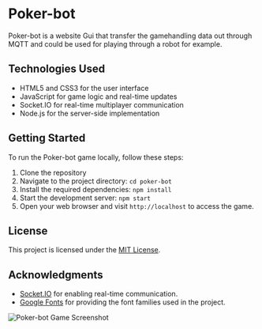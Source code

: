 # Poker-bot


Poker-bot is a website Gui that transfer the gamehandling data out through MQTT and could be used for playing through a robot for example. 


## Technologies Used

- HTML5 and CSS3 for the user interface
- JavaScript for game logic and real-time updates
- Socket.IO for real-time multiplayer communication
- Node.js for the server-side implementation

## Getting Started

To run the Poker-bot game locally, follow these steps:

1. Clone the repository
2. Navigate to the project directory: `cd poker-bot`
3. Install the required dependencies: `npm install`
4. Start the development server: `npm start`
5. Open your web browser and visit `http://localhost` to access the game.


## License

This project is licensed under the [MIT License](LICENSE).

## Acknowledgments

- [Socket.IO](https://socket.io/) for enabling real-time communication.
- [Google Fonts](https://fonts.google.com/) for providing the font families used in the project.

![Poker-bot Game Screenshot](demo.png)